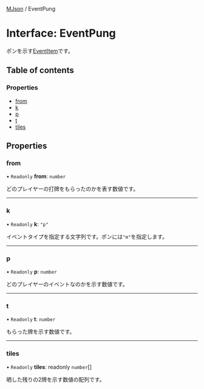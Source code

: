 [MJson](../modules.md) / EventPung

# Interface: EventPung

ポンを示す[EventItem](../modules.md#eventitem)です。

## Table of contents

### Properties

- [from](EventPung.md#from)
- [k](EventPung.md#k)
- [p](EventPung.md#p)
- [t](EventPung.md#t)
- [tiles](EventPung.md#tiles)

## Properties

### from

• `Readonly` **from**: `number`

どのプレイヤーの打牌をもらったのかを表す数値です。

___

### k

• `Readonly` **k**: ``"p"``

イベントタイプを指定する文字列です。ポンには`"m"`を指定します。

___

### p

• `Readonly` **p**: `number`

どのプレイヤーのイベントなのかを示す数値です。

___

### t

• `Readonly` **t**: `number`

もらった牌を示す数値です。

___

### tiles

• `Readonly` **tiles**: readonly `number`[]

晒した残りの2牌を示す数値の配列です。
